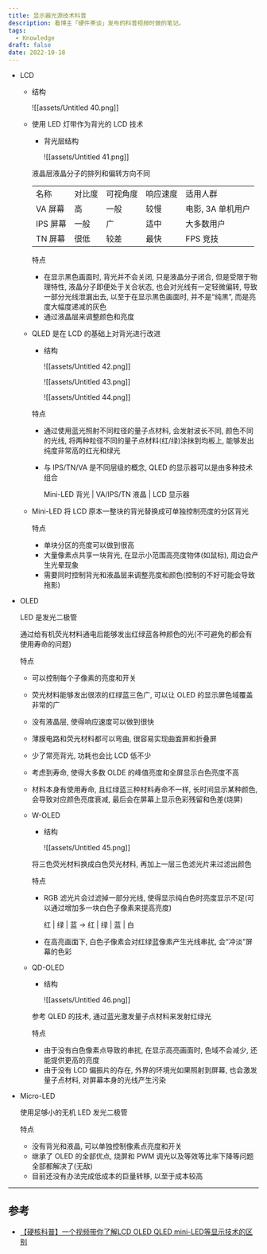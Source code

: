 ```yaml
---
title: 显示器光源技术科普
description: 看博主「硬件茶谈」发布的科普视频时做的笔记。
tags:
  - Knowledge
draft: false
date: 2022-10-18
---
```

- LCD
    - 结构
        
        ![[assets/Untitled 40.png]]
        
    - 使用 LED 灯带作为背光的 LCD 技术
        
        - 背光层结构
            
            ![[assets/Untitled 41.png]]
            
        
        液晶层液晶分子的排列和偏转方向不同
        
        |   |   |   |   |   |
        |---|---|---|---|---|
        |名称|对比度|可视角度|响应速度|适用人群|
        |VA 屏幕|高|一般|较慢|电影, 3A 单机用户|
        |IPS 屏幕|一般|广|适中|大多数用户|
        |TN 屏幕|很低|较差|最快|FPS 竞技|
        
        特点
        
        - 在显示黑色画面时, 背光并不会关闭, 只是液晶分子闭合, 但是受限于物理特性, 液晶分子即便处于关合状态, 也会对光线有一定轻微偏转, 导致一部分光线泄漏出去, 以至于在显示黑色画面时, 并不是“纯黑”, 而是亮度大幅度递减的灰色
        - 通过液晶层来调整颜色和亮度
    - QLED 是在 LCD 的基础上对背光进行改进
        
        - 结构
            
            ![[assets/Untitled 42.png]]
            
            ![[assets/Untitled 43.png]]
            
            ![[assets/Untitled 44.png]]
            
        
        特点
        
        - 通过使用蓝光照射不同粒径的量子点材料, 会发射波长不同, 颜色不同的光线, 将两种粒径不同的量子点材料(红/绿)涂抹到均板上, 能够发出纯度非常高的红光和绿光
        - 与 IPS/TN/VA 是不同层级的概念, QLED 的显示器可以是由多种技术组合
            
            Mini-LED 背光 | VA/IPS/TN 液晶 | LCD 显示器
            
    - Mini-LED 将 LCD 原本一整块的背光替换成可单独控制亮度的分区背光
        
        特点
        
        - 单块分区的亮度可以做到很高
        - 大量像素点共享一块背光, 在显示小范围高亮度物体(如鼠标), 周边会产生光晕现象
        - 需要同时控制背光和液晶层来调整亮度和颜色(控制的不好可能会导致拖影)
- OLED
    
    LED 是发光二极管
    
    通过给有机荧光材料通电后能够发出红绿蓝各种颜色的光(不可避免的都会有使用寿命的问题)
    
    特点
    
    - 可以控制每个子像素的亮度和开关
    - 荧光材料能够发出很浓的红绿蓝三色广, 可以让 OLED 的显示屏色域覆盖非常的广
    - 没有液晶层, 使得响应速度可以做到很快
    - 薄膜电路和荧光材料都可以弯曲, 很容易实现曲面屏和折叠屏
    - 少了常亮背光, 功耗也会比 LCD 低不少
    - 考虑到寿命, 使得大多数 OLDE 的峰值亮度和全屏显示白色亮度不高
    - 材料本身有使用寿命, 且红绿蓝三种材料寿命不一样, 长时间显示某种颜色, 会导致对应颜色亮度衰减, 最后会在屏幕上显示色彩残留和色差(烧屏)
    
    - W-OLED
        
        - 结构
            
            ![[assets/Untitled 45.png]]
            
        
        将三色荧光材料换成白色荧光材料, 再加上一层三色滤光片来过滤出颜色
        
        特点
        
        - RGB 滤光片会过滤掉一部分光线, 使得显示纯白色时亮度显示不足(可以通过增加多一块白色子像素来提高亮度)
            
            红 | 绿 | 蓝 → 红 | 绿 | 蓝 | 白
            
        - 在高亮画面下, 白色子像素会对红绿蓝像素产生光线串扰, 会“冲淡”屏幕的色彩
    - QD-OLED
        
        - 结构
            
            ![[assets/Untitled 46.png]]
            
        
        参考 QLED 的技术, 通过蓝光激发量子点材料来发射红绿光
        
        特点
        
        - 由于没有白色像素点导致的串扰, 在显示高亮画面时, 色域不会减少, 还能提供更高的亮度
        - 由于没有 LCD 偏振片的存在, 外界的环境光如果照射到屏幕, 也会激发量子点材料, 对屏幕本身的光线产生污染
- Micro-LED
    
    使用足够小的无机 LED 发光二极管
    
    特点
    
    - 没有背光和液晶, 可以单独控制像素点亮度和开关
    - 继承了 OLED 的全部优点, 烧屏和 PWM 调光以及等效等比率下降等问题全部都解决了(无敌)
    - 目前还没有办法完成低成本的巨量转移, 以至于成本较高

---

## 参考

- [【硬核科普】一个视频带你了解LCD OLED QLED mini-LED等显示技术的区别](https://www.bilibili.com/video/BV1Me4y1k72b)
